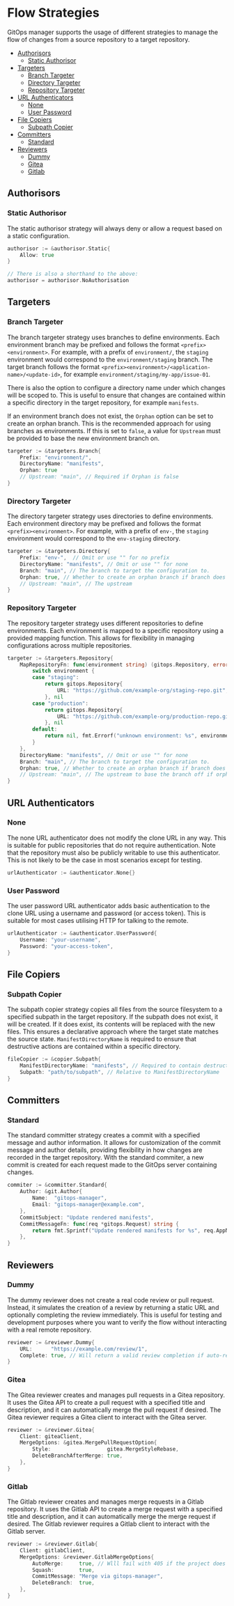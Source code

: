 # Flow Strategies

GitOps manager supports the usage of different strategies to manage the flow of changes from a source repository to a target repository.

- [Authorisors](#authorisors)
    - [Static Authorisor](#static-authorisor)
- [Targeters](#targeters)
    - [Branch Targeter](#branch-targeter)
    - [Directory Targeter](#directory-targeter)
    - [Repository Targeter](#repository-targeter)
- [URL Authenticators](#url-authenticators)
    - [None](#none)
    - [User Password](#user-password)
- [File Copiers](#file-copiers)
    - [Subpath Copier](#subpath-copier)
- [Committers](#committers)
    - [Standard](#standard)
- [Reviewers](#reviewers)
    - [Dummy](#dummy)
    - [Gitea](#gitea)
    - [Gitlab](#gitlab)


## Authorisors

### Static Authorisor
The static authorisor strategy will always deny or allow a request based on a static configuration.

```go
authorisor := &authorisor.Static{
    Allow: true
}

// There is also a shorthand to the above:
authorisor = authorisor.NoAuthorisation
```

## Targeters

### Branch Targeter
The branch targeter strategy uses branches to define environments. Each environment branch may be prefixed and follows the format `<prefix><environment>`. For example, with a prefix of `environment/`, the `staging` environment would correspond to the `environment/staging` branch. The target branch follows the format `<prefix><environment>/<application-name>/<update-id>`, for example `environment/staging/my-app/issue-01`.

There is also the option to configure a directory name under which changes will be scoped to. This is useful to ensure that changes are contained within a specific directory in the target repository, for example `manifests`.

If an environment branch does not exist, the `Orphan` option can be set to create an orphan branch. This is the recommended approach for using branches as environments. If this is set to `false`, a value for `Upstream` must be provided to base the new environment branch on.
```go
targeter := &targeters.Branch{
    Prefix: "environment/", 
    DirectoryName: "manifests", 
    Orphan: true
    // Upstream: "main", // Required if Orphan is false
}
```

### Directory Targeter
The directory targeter strategy uses directories to define environments. Each environment directory may be prefixed and follows the format `<prefix><environment>`. For example, with a prefix of `env-`, the `staging` environment would correspond to the `env-staging` directory.

```go
targeter := &targeters.Directory{
    Prefix: "env-",  // Omit or use "" for no prefix
    DirectoryName: "manifests", // Omit or use "" for none
    Branch: "main", // The branch to target the configuration to.
    Orphan: true, // Whether to create an orphan branch if branch does not exist. Will take precedence over Upstream if true.
    // Upstream: "main", // The upstream
}
```

### Repository Targeter
The repository targeter strategy uses different repositories to define environments. Each environment is mapped to a specific repository using a provided mapping function. This allows for flexibility in managing configurations across multiple repositories.

```go
targeter := &targeters.Repository{
    MapRepositoryFn: func(environment string) (gitops.Repository, error) {
        switch environment {
        case "staging":
            return gitops.Repository{
                URL: "https://github.com/example-org/staging-repo.git",
            }, nil
        case "production":
            return gitops.Repository{
                URL: "https://github.com/example-org/production-repo.git",
            }, nil
        default:
            return nil, fmt.Errorf("unknown environment: %s", environment)
        }
    },
    DirectoryName: "manifests", // Omit or use "" for none
    Branch: "main", // The branch to target the configuration to.
    Orphan: true, // Whether to create an orphan branch if branch does not exist. Will take precedence over Upstream if true.
    // Upstream: "main", // The upstream to base the branch off if orphan is false. Must be set if Orphan is false.
}
```

## URL Authenticators

### None
The none URL authenticator does not modify the clone URL in any way. This is suitable for public repositories that do not require authentication. Note that the repository must also be publicly writable to use this authenticator. This is not likely to be the case in most scenarios except for testing.

```go
urlAuthenticator := &authenticator.None{}
```

### User Password
The user password URL authenticator adds basic authentication to the clone URL using a username and password (or access token). This is suitable for most cases utilising HTTP for talking to the remote.

```go
urlAuthenticator := &authenticator.UserPassword{
    Username: "your-username",
    Password: "your-access-token",
}
```

## File Copiers

### Subpath Copier
The subpath copier strategy copies all files from the source filesystem to a specified subpath in the target repository. If the subpath does not exist, it will be created. If it does exist, its contents will be replaced with the new files. This ensures a declarative approach where the target state matches the source state. `ManifestDirectoryName` is required to ensure that destructive actions are contained within a specific directory.

```go
fileCopier := &copier.Subpath{
    ManifestDirectoryName: "manifests", // Required to contain destructive actions
    Subpath: "path/to/subpath", // Relative to ManifestDirectoryName
}
```

## Committers

### Standard
The standard committer strategy creates a commit with a specified message and author information. It allows for customization of the commit message and author details, providing flexibility in how changes are recorded in the target repository. With the standard commiter, a new commit is created for each request made to the GitOps server containing changes.

```go
commiter := &committer.Standard{
    Author: &git.Author{
        Name:  "gitops-manager",
        Email: "gitops-manager@example.com",
    },
    CommitSubject: "Update rendered manifests",
    CommitMessageFn: func(req *gitops.Request) string {
        return fmt.Sprintf("Update rendered manifests for %s", req.AppName)
    },
}
```

## Reviewers

### Dummy
The dummy reviewer does not create a real code review or pull request. Instead, it simulates the creation of a review by returning a static URL and optionally completing the review immediately. This is useful for testing and development purposes where you want to verify the flow without interacting with a real remote repository.

```go
reviewer := &reviewer.Dummy{
    URL:      "https://example.com/review/1",
    Complete: true, // Will return a valid review completion if auto-review is enabled
}
```

### Gitea
The Gitea reviewer creates and manages pull requests in a Gitea repository. It uses the Gitea API to create a pull request with a specified title and description, and it can automatically merge the pull request if desired. The Gitea reviewer requires a Gitea client to interact with the Gitea server.

```go
reviewer := &reviewer.Gitea{
    Client: giteaClient,
    MergeOptions: &gitea.MergePullRequestOption{
        Style:                  gitea.MergeStyleRebase,
        DeleteBranchAfterMerge: true,
    },
}
```

### Gitlab
The Gitlab reviewer creates and manages merge requests in a Gitlab repository. It uses the Gitlab API to create a merge request with a specified title and description, and it can automatically merge the merge request if desired. The Gitlab reviewer requires a Gitlab client to interact with the Gitlab server.

```go
reviewer := &reviewer.Gitlab{
    Client: gitlabClient,
    MergeOptions: &reviewer.GitlabMergeOptions{
        AutoMerge:     true, // Wlll fail with 405 if the project does not have a pipeline
        Squash:        true,
	    CommitMessage: "Merge via gitops-manager",
	    DeleteBranch:  true,
    },
}
```
